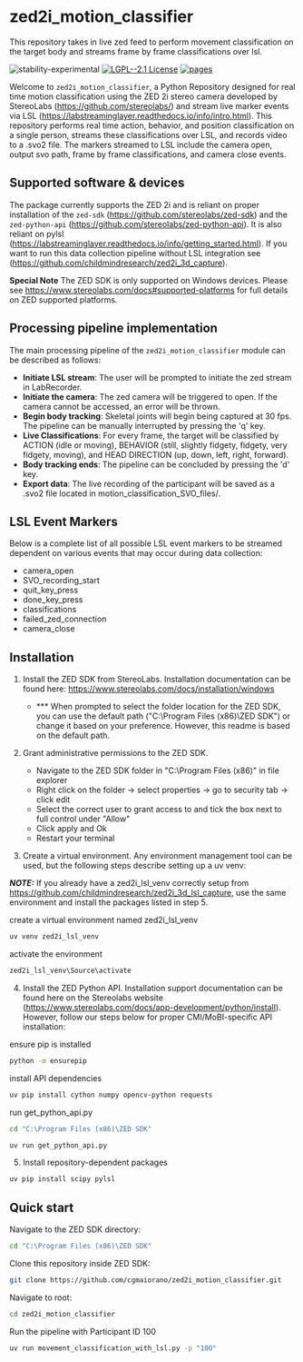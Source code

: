 # zed2i_motion_classifier
This repository takes in live zed feed to perform movement classification on the target body and streams frame by frame classifications over lsl.

![stability-experimental](https://img.shields.io/badge/stability-experimental-orange.svg)
[![LGPL--2.1 License](https://img.shields.io/badge/license-LGPL--2.1-blue.svg)](https://github.com/childmindresearch/mobi-motion-tracking/blob/main/LICENSE)
[![pages](https://img.shields.io/badge/api-docs-blue)](https://github.com/childmindresearch/zed2i_3d_lsl_capture)

Welcome to `zed2i_motion_classifier`, a Python Repository designed for real time motion classification using the ZED 2i stereo camera developed by StereoLabs (https://github.com/stereolabs/) and stream live marker events via LSL (https://labstreaminglayer.readthedocs.io/info/intro.html). This repository performs real time action, behavior, and position classification on a single person, streams these classifications over LSL, and records video to a .svo2 file. The markers streamed to LSL include the camera open, output svo path, frame by frame classifications, and camera close events.

## Supported software & devices

The package currently supports the ZED 2i and is reliant on proper installation of the `zed-sdk` (https://github.com/stereolabs/zed-sdk) and the `zed-python-api` (https://github.com/stereolabs/zed-python-api). It is also reliant on pylsl (https://labstreaminglayer.readthedocs.io/info/getting_started.html). If you want to run this data collection pipeline without LSL integration see (https://github.com/childmindresearch/zed2i_3d_capture).

**Special Note**
    The ZED SDK is only supported on Windows devices. Please see https://www.stereolabs.com/docs#supported-platforms for full details on ZED supported platforms.
    

## Processing pipeline implementation

The main processing pipeline of the `zed2i_motion_classifier` module can be described as follows:

- **Initiate LSL stream**: The user will be prompted to initiate the zed stream in LabRecorder.
- **Initiate the camera**: The zed camera will be triggered to open. If the camera cannot be accessed, an error will be thrown. 
- **Begin body tracking**: Skeletal joints will begin being captured at 30 fps. The pipeline can be manually interrupted by pressing the 'q' key.
- **Live Classifications**: For every frame, the target will be classified by ACTION (idle or moving), BEHAVIOR (still, slightly fidgety, fidgety, very fidgety, moving), and HEAD DIRECTION (up, down, left, right, forward).
- **Body tracking ends**: The pipeline can be concluded by pressing the 'd' key.
- **Export data**: The live recording of the participant will be saved as a .svo2 file located in motion_classification_SVO_files/.


## LSL Event Markers

Below is a complete list of all possible LSL event markers to be streamed dependent on various events that may occur during data collection:

- camera_open
- SVO_recording_start
- quit_key_press
- done_key_press
- classifications
- failed_zed_connection
- camera_close


## Installation

1. Install the ZED SDK from StereoLabs. Installation documentation can be found here: https://www.stereolabs.com/docs/installation/windows 
    - *** When prompted to select the folder location for the ZED SDK, you can use the default path ("C:\Program Files (x86)\ZED SDK") or change it based on your preference. However, this readme is based on the default path.

2. Grant administrative permissions to the ZED SDK. 
    - Navigate to the ZED SDK folder in "C:\Program Files (x86)" in file explorer
    - Right click on the folder -> select properties -> go to security tab -> click edit
    - Select the correct user to grant access to and tick the box next to full control under "Allow" 
    - Click apply and Ok
    - Restart your terminal

3. Create a virtual environment. Any environment management tool can be used, but the following steps describe setting up a uv venv:

***NOTE:*** If you already have a zed2i_lsl_venv correctly setup from https://github.com/childmindresearch/zed2i_3d_lsl_capture, use the same environment and install the packages listed in step 5.

create a virtual environment named zed2i_lsl_venv
```sh
uv venv zed2i_lsl_venv
```
 activate the environment
```sh
zed2i_lsl_venv\Source\activate
```

4. Install the ZED Python API. Installation support documentation can be found here on the Stereolabs website (https://www.stereolabs.com/docs/app-development/python/install). However, follow our steps below for proper CMI/MoBI-specific API installation:

ensure pip is installed 
```sh
python -m ensurepip
```
install API dependencies
```sh
uv pip install cython numpy opencv-python requests
```
run get_python_api.py
```sh
cd "C:\Program Files (x86)\ZED SDK"
```
```sh
uv run get_python_api.py
```


5. Install repository-dependent packages

```sh
uv pip install scipy pylsl
```


## Quick start

Navigate to the ZED SDK directory:

```sh
cd "C:\Program Files (x86)\ZED SDK"
```

Clone this repository inside ZED SDK:

```sh
git clone https://github.com/cgmaiorano/zed2i_motion_classifier.git
```

Navigate to root:

```sh
cd zed2i_motion_classifier
```

Run the pipeline with Participant ID 100

```sh
uv run movement_classification_with_lsl.py -p "100"
```